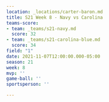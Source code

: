 ```yaml
---
location: _locations/carter-baron.md
title: S21 Week 8 - Navy vs Carolina
teams-score:
- team: _teams/s21-navy.md
  score: 32
- team: _teams/s21-carolina-blue.md
  score: 34
field: "1"
date: 2021-11-07T12:00:00.000-05:00
season: 21
week: 8
mvp: ''
game-ball: ''
sportsperson: ''

---
```

